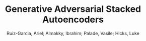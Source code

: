 ---
paperId: 46
author: Ruiz-Garcia, Ariel; Almakky, Ibrahim; Palade, Vasile; Hicks, Luke
title: Generative Adversarial Stacked Autoencoders
pdf: Ariel_RuizGarcia_long_46.pdf
poster: Ariel_RuizGarcia_long_46.png
alt: --
type: Oral
topic: Deep Learning
link: --
conference: neurips
year: 2020
tags: neurips-2020
---